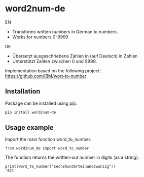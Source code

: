 # word2num-de
EN
- Transforms written numbers in German to numbers.
- Works for numbers 0-9999

DE
- Übersetzt ausgeschriebene Zahlen in (auf Deutsch) in Zahlen
- Unterstützt Zahlen zwischen 0 und 9999.

Implementation based on the following project: https://github.com/IBM/wort-to-number

## Installation

Package can be installed using pip.

```bash
pip install word2num-de
```

## Usage example

Import the main function word_to_number.

```
from word2num_de import word_to_number
```

The function returns the written-out number in digits (as a string).

```
print(word_to_number("sechshunderteinundzwanzig"))
'621'
```
